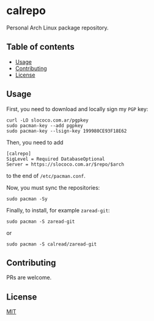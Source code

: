 # calrepo

Personal Arch Linux package repository.

## Table of contents
  - [Usage <a name="usage"></a>](#usage-)
  - [Contributing <a name="contributing"></a>](#contributing-)
  - [License <a name="license"></a>](#license-)

## Usage <a name="usage"></a>

First, you need to download and locally sign my `PGP` key:

```
curl -LO slococo.com.ar/pgpkey
sudo pacman-key --add pgpkey
sudo pacman-key --lsign-key 199980CE93F18E62
```

Then, you need to add

```
[calrepo]
SigLevel = Required DatabaseOptional
Server = https://slococo.com.ar/$repo/$arch
```

to the end of `/etc/pacman.conf`.

Now, you must sync the repositories:

```
sudo pacman -Sy
```

Finally, to install, for example `zaread-git`:

```
sudo pacman -S zaread-git
```

or

```
sudo pacman -S calread/zaread-git
```

## Contributing <a name="contributing"></a>
PRs are welcome.

## License <a name="license"></a>
[MIT](https://raw.githubusercontent.com/santilococo/calrepo/master/LICENSE.md)
